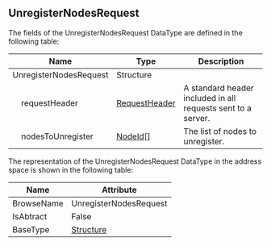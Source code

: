 <!-- datatype -->
## UnregisterNodesRequest
<!-- end of description -->
The fields of the UnregisterNodesRequest DataType are defined in the following table:  

|Name|Type|Description|
|---|---|---|
|UnregisterNodesRequest|Structure||
|&nbsp;&nbsp;&nbsp;&nbsp;requestHeader|[RequestHeader](../../../Part4/Services/RequestHeader/readme.md)|A standard header included in all requests sent to a server.|
|&nbsp;&nbsp;&nbsp;&nbsp;nodesToUnregister|[NodeId](../../../Part3/DataTypes/NodeId/readme.md)[]|The list of nodes to unregister.|

The representation of the UnregisterNodesRequest DataType in the address space is shown in the following table:  

|Name|Attribute|
|---|---|
|BrowseName|UnregisterNodesRequest|
|IsAbtract|False|
|BaseType|[Structure](../../../Part3/DataTypes/Structure/readme.md)|

